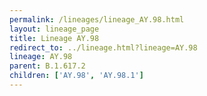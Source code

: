 ```yaml
---
permalink: /lineages/lineage_AY.98.html
layout: lineage_page
title: Lineage AY.98
redirect_to: ../lineage.html?lineage=AY.98
lineage: AY.98
parent: B.1.617.2
children: ['AY.98', 'AY.98.1']
---
```

